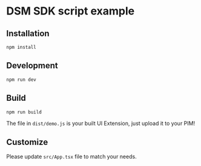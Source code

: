# DSM SDK script example

## Installation

```
npm install
```

## Development

```
npm run dev
```

## Build

```
npm run build
```

The file in `dist/demo.js` is your built UI Extension, just upload it to your PIM!

## Customize

Please update `src/App.tsx` file to match your needs.
